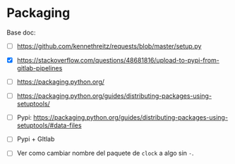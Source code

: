 # Packaging

Base doc:

- [ ]  https://github.com/kennethreitz/requests/blob/master/setup.py

  - [x] https://stackoverflow.com/questions/48681816/upload-to-pypi-from-gitlab-pipelines

- [ ] https://packaging.python.org/

- [ ] https://packaging.python.org/guides/distributing-packages-using-setuptools/

- [ ] Pypi: https://packaging.python.org/guides/distributing-packages-using-setuptools/#data-files

- [ ] Pypi + GItlab

- [ ] Ver como cambiar nombre del paquete de `clock` a algo sin `-`.
